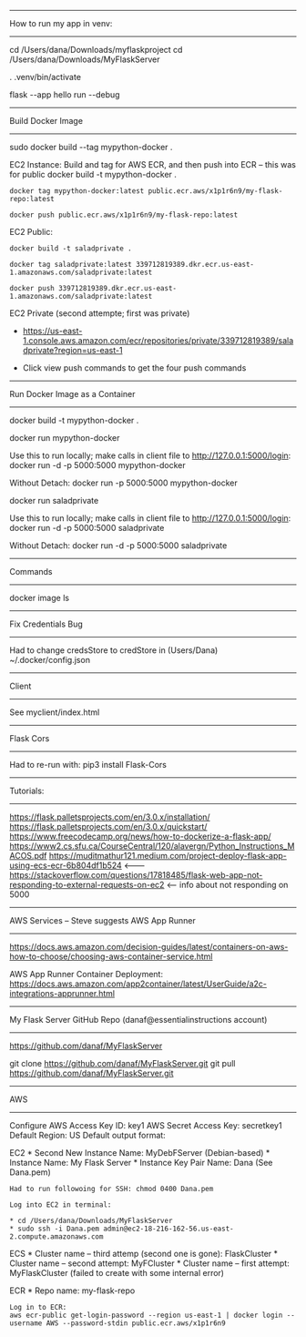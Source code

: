 ********************
How to run my app in venv:
********************
cd /Users/dana/Downloads/myflaskproject
cd /Users/dana/Downloads/MyFlaskServer 

. .venv/bin/activate

flask --app hello run --debug


********************
Build Docker Image
********************
sudo docker build --tag mypython-docker .

EC2 Instance: Build and tag for AWS ECR, and then push into ECR – this was for public
    docker build -t mypython-docker .

    docker tag mypython-docker:latest public.ecr.aws/x1p1r6n9/my-flask-repo:latest

    docker push public.ecr.aws/x1p1r6n9/my-flask-repo:latest

EC2 Public:

    docker build -t saladprivate .

    docker tag saladprivate:latest 339712819389.dkr.ecr.us-east-1.amazonaws.com/saladprivate:latest

    docker push 339712819389.dkr.ecr.us-east-1.amazonaws.com/saladprivate:latest

EC2 Private (second attempte; first was private) 
* https://us-east-1.console.aws.amazon.com/ecr/repositories/private/339712819389/saladprivate?region=us-east-1

* Click view push commands to get the four push commands


********************
Run Docker Image as a Container
********************
docker build -t mypython-docker .

docker run mypython-docker

Use this to run locally; make calls in client file to http://127.0.0.1:5000/login:
docker run -d -p 5000:5000 mypython-docker

Without Detach:
docker run -p 5000:5000 mypython-docker



docker run saladprivate

Use this to run locally; make calls in client file to http://127.0.0.1:5000/login:
docker run -d -p 5000:5000 saladprivate

Without Detach:
docker run -d -p 5000:5000 saladprivate



********************
Commands
********************
docker image ls


********************
Fix Credentials Bug
********************
Had to change credsStore to credStore in (Users/Dana) ~/.docker/config.json


********************
Client
********************
See myclient/index.html



********************
Flask Cors
********************
Had to re-run with:
pip3 install Flask-Cors


********************
Tutorials:
********************
https://flask.palletsprojects.com/en/3.0.x/installation/
https://flask.palletsprojects.com/en/3.0.x/quickstart/
https://www.freecodecamp.org/news/how-to-dockerize-a-flask-app/
https://www2.cs.sfu.ca/CourseCentral/120/alavergn/Python_Instructions_MACOS.pdf
https://muditmathur121.medium.com/project-deploy-flask-app-using-ecs-ecr-6b804df1b524   <---
https://stackoverflow.com/questions/17818485/flask-web-app-not-responding-to-external-requests-on-ec2 <-- info about not responding on 5000


********************
AWS Services – Steve suggests AWS App Runner
********************
https://docs.aws.amazon.com/decision-guides/latest/containers-on-aws-how-to-choose/choosing-aws-container-service.html

AWS App Runner Container Deployment:
https://docs.aws.amazon.com/app2container/latest/UserGuide/a2c-integrations-apprunner.html

********************
My Flask Server GitHub Repo
(danaf@essentialinstructions account)
********************
https://github.com/danaf/MyFlaskServer

git clone https://github.com/danaf/MyFlaskServer.git
git pull https://github.com/danaf/MyFlaskServer.git


********************
AWS
********************

Configure
    AWS Access Key ID: key1
    AWS Secret Access Key: secretkey1
    Default Region: US
    Default output format: <none>


EC2 
    * Second New Instance Name: MyDebFServer (Debian-based)
    * Instance Name: My Flask Server
    * Instance Key Pair Name: Dana (See Dana.pem)

    Had to run followoing for SSH: chmod 0400 Dana.pem

    Log into EC2 in terminal:

    * cd /Users/dana/Downloads/MyFlaskServer
    * sudo ssh -i Dana.pem admin@ec2-18-216-162-56.us-east-2.compute.amazonaws.com


ECS
    * Cluster name – third attemp (second one is gone): FlaskCluster
    * Cluster name – second attempt: MyFCluster
    * Cluster name – first attempt: MyFlaskCluster (failed to create with some internal error)


ECR
    * Repo name: my-flask-repo

    Log in to ECR:
    aws ecr-public get-login-password --region us-east-1 | docker login --username AWS --password-stdin public.ecr.aws/x1p1r6n9






